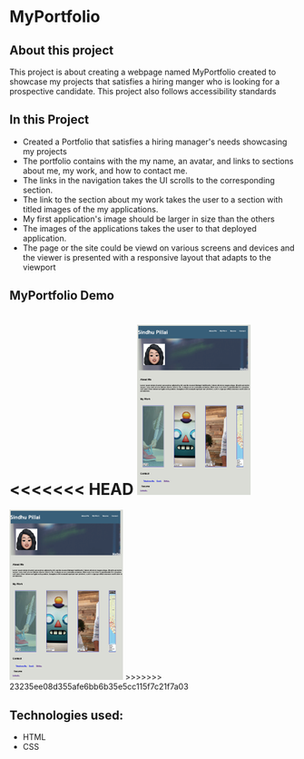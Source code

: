 # MyPortfolio

## About this project
This project is about creating a webpage named MyPortfolio created to showcase my projects that satisfies a hiring manger who is looking for a prospective candidate. This project also follows accessibility standards


## In this Project
- Created a Portfolio that satisfies a hiring manager's needs showcasing my projects
- The portfolio contains with the my name, an avatar, and links to sections about me, my work, and how to contact me.
- The links in the navigation takes the UI scrolls to the corresponding section.
- The link to the section about my work takes the user to a section with titled images of the my applications.
- My first application's image should be larger in size than the others
- The images of the applications takes the user to that deployed application.
- The page or the site could be viewd on various screens and devices
and the viewer is presented with a responsive layout that adapts to the viewport

## MyPortfolio Demo

<<<<<<< HEAD
<img src="./assets/profile.png" alt="my profile" height = 300 width= 200 />
=======
<img src="/assets/profile.png " alt="my profile" height = 300 width= 200 />
>>>>>>> 23235ee08d355afe6bb6b35e5cc115f7c21f7a03

## Technologies used:
- HTML
- CSS
